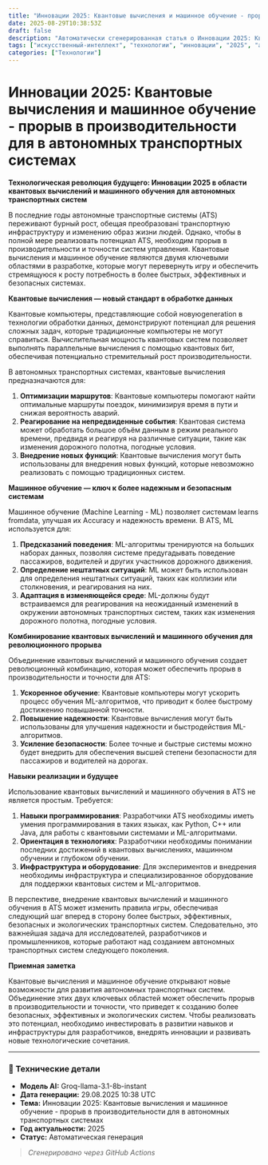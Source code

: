 ```yaml
---
title: "Инновации 2025: Квантовые вычисления и машинное обучение - прорыв в производительности для в автономных транспортных системах"
date: 2025-08-29T10:38:53Z
draft: false
description: "Автоматически сгенерированная статья о Инновации 2025: Квантовые вычисления и машинное обучение - прорыв в производительности для в автономных транспортных системах"
tags: ["искусственный-интеллект", "технологии", "инновации", "2025", "ai"]
categories: ["Технологии"]
---
```


# Инновации 2025: Квантовые вычисления и машинное обучение - прорыв в производительности для в автономных транспортных системах



**Технологическая революция будущего: Инновации 2025 в области квантовых вычислений и машинного обучения для автономных транспортных систем**

В последние годы автономные транспортные системы (ATS) переживают бурный рост, обещая преобразовані транспортную инфраструктуру и изменению образ жизни людей. Однако, чтобы в полной мере реализовать потенциал ATS, необходим прорыв в производительности и точности систем управления. Квантовые вычисления и машинное обучение являются двумя ключевыми областями в разработке, которые могут перевернуть игру и обеспечить стремящуюся к росту потребность в более быстрых, эффективных и безопасных системах.

**Квантовые вычисления — новый стандарт в обработке данных**

Квантовые компьютеры, представляющие собой новуюgeneration в технологии обработки данных, демонстрируют потенциал для решения сложных задач, которые традиционные компьютеры не могут справиться. Вычислительная мощность квантовых систем позволяет выполнять параллельные вычисления с помощью квантовых бит, обеспечивая потенциально стремительный рост производительности.

В автономных транспортных системах, квантовые вычисления предназначаются для:

1. **Оптимизации маршрутов**: Квантовые компьютеры помогают найти оптимальные маршруты поездок, минимизируя время в пути и снижая вероятность аварий.
2. **Реагирование на непредвиденные события**: Квантовая система может обработать большое объём данным в режим реального времени, предвидя и реагируя на различные ситуации, такие как изменения дорожного полотна, погодные условия.
3. **Внедрение новых функций**: Квантовые вычисления могут быть использованы для внедрения новых функций, которые невозможно реализовать с помощью традиционных систем.

**Машинное обучение — ключ к более надежным и безопасным системам**

Машинное обучение (Machine Learning - ML) позволяет системам learns fromdata, улучшая их Accuracy и надежность времени. В ATS, ML используется для:

1. **Предсказаний поведения**: ML-алгоритмы тренируются на больших наборах данных, позволяя системе предугадывать поведение пассажиров, водителей и других участников дорожного движения.
2. **Определение нештатных ситуаций**: ML может быть использован для определения нештатных ситуаций, таких как коллизии или столкновения, и реагирования на них.
3. **Адаптация в изменяющейся среде**: ML-должны будут встраиваемся для реагирования на неожиданный изменений в окружении автономных транспортных систем, таких как изменения дорожного полотна, погодные условия.

**Комбинирование квантовых вычислений и машинного обучения для революционного прорыва**

Объединение квантовых вычислений и машинного обучения создает революционный комбинацию, которая может обеспечить прорыв в производительности и точности для ATS:

1. **Ускоренное обучение**: Квантовые компьютеры могут ускорить процесс обучения ML-алгоритмов, что приводит к более быстрому достижению повышанной точности.
2. **Повышение надежности**: Квантовые вычисления могут быть использованы для улучшения надежности и быстродействия ML-алгоритмов.
3. **Усиление безопасности**: Более точные и быстрые системы можно будет внедрить для обеспечения высшей степени безопасности для пассажиров и водителей на дорогах.

**Навыки реализации и будущее**

Использование квантовых вычислений и машинного обучения в ATS не является простым. Требуется:

1. **Навыки программирования**: Разработчики ATS необходимы иметь умения программирования в таких языках, как Python, C++ или Java, для работы с квантовыми системами и ML-алгоритмами.
2. **Ориентация в технологиях**: Разработчики необходимы понимании последних достижений в квантовых вычислениях, машинном обучении и глубоком обучении.
3. **Инфраструктура и оборудование**: Для экспериментов и внедрения необходимы инфраструктура и специализированное оборудование для поддержки квантовых систем и ML-алгоритмов.

В перспективе, внедрение квантовых вычислений и машинного обучения в ATS может изменить правила игры, обеспечивая следующий шаг вперед в сторону более быстрых, эффективных, безопасных и экологических транспортных систем. Следовательно, это важнейшая задача для исследователей, разработчиков и промышленников, которые работают над созданием автономных транспортных систем следующего поколения.

**Приемная заметка**

Квантовые вычисления и машинное обучение открывают новые возможности для развития автономных транспортных систем. Объединение этих двух ключевых областей может обеспечить прорыв в производительности и точности, что приведет к созданию более безопасных, эффективных и экологических систем. Чтобы реализовать это потенциал, необходимо инвестировать в развитии навыков и инфраструктуры для разработчиков, внедрять инновации и развивать новые технологические сочетания.

---

### 🔧 Технические детали

- **Модель AI:** Groq-llama-3.1-8b-instant
- **Дата генерации:** 29.08.2025 10:38 UTC
- **Тема:** Инновации 2025: Квантовые вычисления и машинное обучение - прорыв в производительности для в автономных транспортных системах
- **Год актуальности:** 2025
- **Статус:** Автоматическая генерация

> *Сгенерировано через GitHub Actions*
